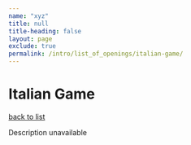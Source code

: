```yaml
---
name: "xyz"
title: null
title-heading: false
layout: page
exclude: true
permalink: /intro/list_of_openings/italian-game/
---
```


# Italian Game

[back to list](../../list_of_openings)

Description unavailable
